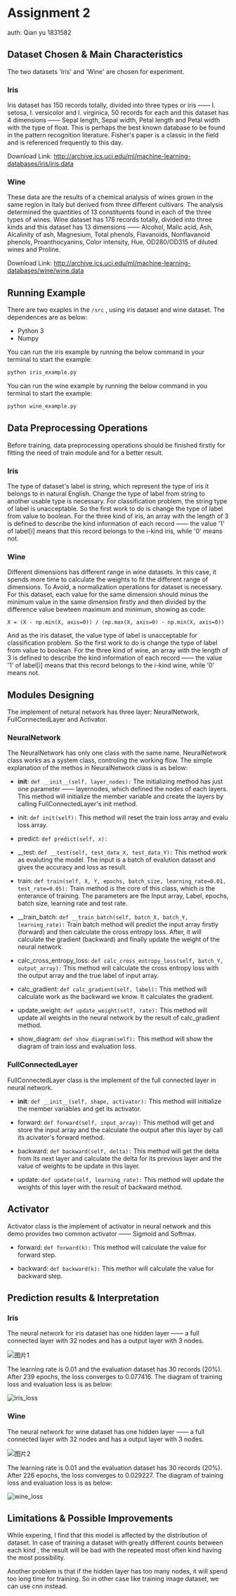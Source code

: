 # Assignment 2

auth: Qian yu 1831582

## Dataset Chosen & Main Characteristics

The two datasets 'Iris' and 'Wine' are chosen for experiment.

### Iris

Iris dataset has 150 records totally, divided into three types or iris —— I. setosa, I. versicolor and I. virginica, 50 records for each and this dataset has 4 dimensions —— Sepal length, Sepal width, Petal length and Petal width with the type of float. This is perhaps the best known database to be found in the pattern recognition literature. Fisher's paper is a classic in the field and is referenced frequently to this day.

Download Link: http://archive.ics.uci.edu/ml/machine-learning-databases/iris/iris.data

### Wine

These data are the results of a chemical analysis of wines grown in the same region in Italy but derived from three different cultivars. The analysis determined the quantities of 13 constituents found in each of the three types of wines. Wine dataset has 178 records totally, divided into three kinds and this dataset has 13 dimensions —— Alcohol, Malic acid, Ash, Alcalinity of ash, Magnesium, Total phenols, Flavanoids, Nonflavanoid phenols, Proanthocyanins, Color intensity, Hue, OD280/OD315 of diluted wines and Proline. 

Download Link: http://archive.ics.uci.edu/ml/machine-learning-databases/wine/wine.data



## Running Example

There are two exaples in the  `/src` , using iris dataset and wine dataset. The dependences are as below:

- Python 3
- Numpy

You can run the iris example by running the below command in your terminal to start the example:

``` python
python iris_example.py
```

You can run the wine example by running the below command in you terminal to start the example:

``` python
python wine_example.py
```



## Data Preprocessing Operations

Before training, data preprocessing operations should be finished firstly for fitting the need of train module and for a better result.

### Iris

The type of dataset's label is string, which represent the type of iris it belongs to in natural English. Change the type of label from string to another usable type is necessary. For classification problem, the string type of label is unacceptable. So the first work to do is change the type of label from value to boolean. For the three kind of iris, an array with the length of 3 is defined to describe the kind information of each record —— the value '1' of label[i] means that this record belongs to the i-kind iris, while '0' means not.

### Wine

Different dimensions has different range in wine datasets. In this case, it spends more time to calculate the weights to fit the different range of dimensions. To Avoid, a normalization operations for dataset is necessary. For this dataset, each value for the same dimension should minus the minimum value in the same dimension firstly and then divided by the difference value bewteen maximum and minimum, showing as code:

```
X = (X - np.min(X, axis=0)) / (np.max(X, axis=0) - np.min(X, axis=0))
```

And as the iris dataset, the value type of label is unacceptable for classification problem. So the first work to do is change the type of label from value to boolean. For the three kind of wine, an array with the length of 3 is defined to describe the kind information of each record —— the value '1' of label[i] means that this record belongs to the i-kind wine, while '0' means not.



## Modules Designing

The implement of netural network has three layer: NeuralNetwork, FullConnectedLayer and Activator.

### NeuralNetwork

The NeuralNetwork has only one class with the same name. NeuralNetwork class works as a system class, controling the working flow. 
The simple explanation of the methos in NeuralNetwork class is as below:

* __init__: 
  `def __init__(self, layer_nodes):`
  The initializing method has just one parameter —— layernodes, which defined the nodes of each layers. This method will initialize the member variable and create the layers by calling FullConnectedLayer's init method.

* init:
  `def init(self):`
  This method will reset the train loss array and evalu loss array.

* predict:
  `def predict(self, x):`

* __test:
    `def __test(self, test_data_X, test_data_Y):`
    This method work as evaluting the model. The input is a batch of evalution dataset and gives the accuracy and loss as result.

* train:
  `def train(self, X, Y, epochs, batch_size, learning_rate=0.01, test_rate=0.05):`
  Train method is the core of this class, which is the enterance of training. The parameters are the Input array, Label, epochs, batch size, learning rate and test rate.

* __train_batch:
  `def __train_batch(self, batch_X, batch_Y, learning_rate):`
  Train batch method will predict the input array firstly (forward) and then calculate the cross entropy loss. After, it will calculate the gradient (backward) and finally update the weight of the neural network.

* calc_cross_entropy_loss:
  `def calc_cross_entropy_loss(self, batch_Y, output_array):`
  This method will calculate the cross entropy loss with the output array and the true label of input array.

* calc_gradient:
  `def calc_gradient(self, label):`
  This method will calculate work as the backward we know. It calculates the gradient.

* update_weight:
  `def update_weight(self, rate):`
  This method will update all weights in the neural network by the result of calc_gradient method.

* show_diagram:
  `def show_diagram(self):`
  This method will show the diagram of train loss and evaluation loss.

### FullConnectedLayer

FullConnectedLayer class is the implement of the full connected layer in neural network.

* __init__:
  `def __init__(self, shape, activator):`
  This method will initialize the member variables and get its activator.

* forward:
  `def forward(self, input_array):`
  This method will get and store the input array and the calculate the output after this layer by call its acivator's forward method.

* backward:
  `def backward(self, delta):`
  This method will get the delta from its next layer and calculate the delta for its previous layer and the value of weights to be update in this layer.

* update:
  `def update(self, learning_rate):`
  This method will update the weights of this layer with the result of backward method.

## Activator

Activator class is the implement of activator in neural network and this demo provides two common activator —— Sigmoid and Softmax.

* forward:
  `def forward(k):`
  This method will calculate the value for forward step.

* backward:
  `def backward(k):`
  This methor will calculate the value for backward step.



## Prediction results & Interpretation

### Iris

The neural network for iris dataset has one hidden layer —— a full connected layer with 32 nodes and has a output layer with 3 nodes. 

![图片1](F:\workspace\hw\hw2\图片1.png)

The learning rate is 0.01 and the evaluation dataset has 30 records (20%). After 239 epochs, the loss converges to 0.077416. The diagram of training loss and evaluation loss is as below:

![iris_loss](F:\workspace\hw\hw2\iris_loss.png)

### Wine

The neural network for wine dataset has one hidden layer —— a full connected layer with 32 nodes and has a output layer with 3 nodes. 

![图片2](F:\workspace\hw\hw2\图片2.png)

The learning rate is 0.01 and the evaluation dataset has 30 records (20%). After 226 epochs, the loss converges to 0.029227. The diagram of training loss and evaluation loss is as below:

![wine_loss](F:\workspace\hw\hw2\wine_loss.png)





## Limitations & Possible Improvements

While expering, I find that this model is affected by the distribution of dataset.  In case of training a dataset with greatly different counts between each kind , the result will be bad with the repeated most often kind having the most possibility.

Another problem is that if the hidden layer has too many nodes, it will spend too long time for training. So in other case like training image dataset, we can use cnn instead.